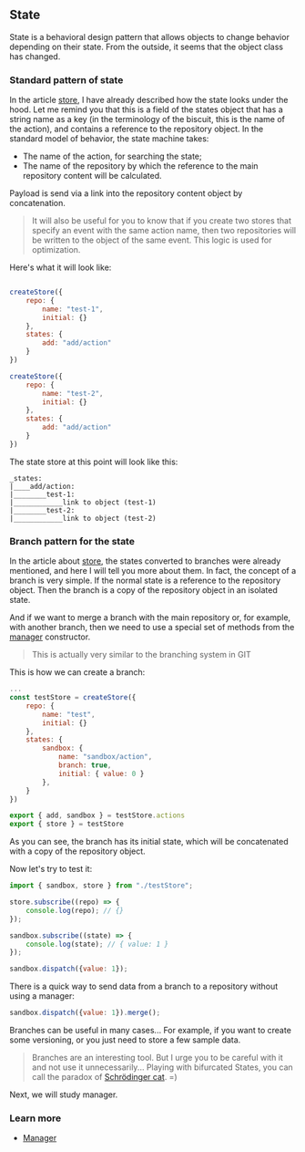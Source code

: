 ## State

State is a behavioral design pattern that allows objects to change behavior depending on their state. From the outside, it seems that the object class has changed.

### Standard pattern of state
In the article [store](/docs/core/STORE.md), I have already described how the state looks under the hood. Let me remind you that this is a field of the states object that has a string name as a key (in the terminology of the biscuit, this is the name of the action), and contains a reference to the repository object. In the standard model of behavior, the state machine takes:
- The name of the action, for searching the state;
- The name of the repository by which the reference to the main repository content will be calculated. 
  
  
Payload is send via a link into the repository content object by concatenation.

> It will also be useful for you to know that if you create two stores that specify an event with the same action name, then two repositories will be written to the object of the same event. This logic is used for optimization.

Here's what it will look like:

```javascript

createStore({
    repo: {
        name: "test-1",
        initial: {}
    },
    states: {
        add: "add/action"
    }
})

createStore({
    repo: {
        name: "test-2",
        initial: {}
    },
    states: {
        add: "add/action"
    }
})
```
The state store at this point will look like this:
```
_states:
|____add/action:
|________test-1:
|____________link to object (test-1)
|________test-2:
|____________link to object (test-2)
```

### Branch pattern for the state
In the article about [store](/docs/core/STORE.md), the states converted to branches were already mentioned, and here I will tell you more about them.
In fact, the concept of a branch is very simple. If the normal state is a reference to the repository object. Then the branch is a copy of the repository object in an isolated state.

And if we want to merge a branch with the main repository or, for example, with another branch, then we need to use a special set of methods from the [manager](/docs/core/MANAGER.md) constructor.

> This is actually very similar to the branching system in GIT

This is how we can create a branch:
```javascript
...
const testStore = createStore({
    repo: {
        name: "test",
        initial: {}
    },
    states: {
        sandbox: {
            name: "sandbox/action",
            branch: true,
            initial: { value: 0 }
        },
    }
})

export { add, sandbox } = testStore.actions
export { store } = testStore
```
As you can see, the branch has its initial state, which will be concatenated with a copy of the repository object.

Now let's try to test it:
```javascript
import { sandbox, store } from "./testStore";

store.subscribe((repo) => {
    console.log(repo); // {}
});

sandbox.subscribe((state) => {
    console.log(state); // { value: 1 }
});

sandbox.dispatch({value: 1});
```
There is a quick way to send data from a branch to a repository without using a manager:

```javascript
sandbox.dispatch({value: 1}).merge();
```

Branches can be useful in many cases... For example, if you want to create some versioning, or you just need to store a few sample data.

> Branches are an interesting tool. But I urge you to be careful with it and not use it unnecessarily... Playing with bifurcated States, you can call the paradox of [Schrödinger cat](https://en.wikipedia.org/wiki/Schr%C3%B6dinger%27s_cat). =)

Next, we will study manager.

### Learn more
- [Manager](/docs/core/MANAGER.md)
